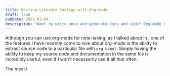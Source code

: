 ```yaml
---
title: Writing Literate Configs with Org-mode
draft: true
pubDate: 2022-03-04
description: "Want to write once and generate docs and code? Org-mode can do it - here's how."
---
```


Although you can use org-mode for note-taking, as I talked about in , one of the features I have recently come to love about org-mode is the ability to extract source code to a particular file with `org-babel`. Simply having the ability to keep my source code and documentation in the same file is incredibly useful, even if I won't necessarily use it all that often.

The most i
